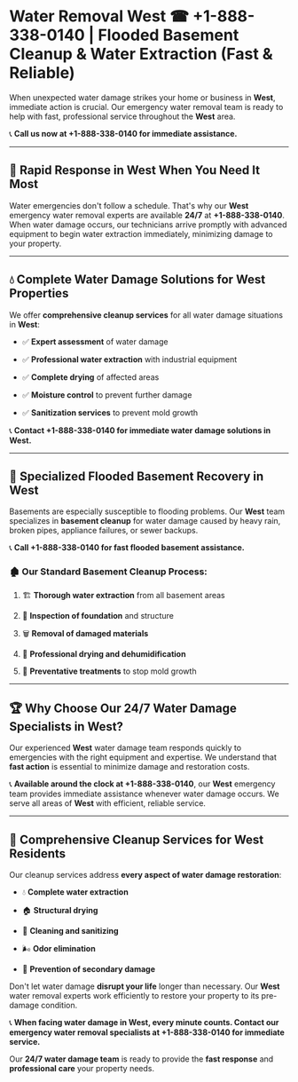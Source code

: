 # Water Removal West ☎ +1-888-338-0140 | Flooded Basement Cleanup & Water Extraction (Fast & Reliable)

When unexpected water damage strikes your home or business in **West**, immediate action is crucial. Our emergency water removal team is ready to help with fast, professional service throughout the **West** area. 

📞 **Call us now at +1-888-338-0140 for immediate assistance.**
---
## 🚀 Rapid Response in West When You Need It Most
Water emergencies don't follow a schedule. That's why our **West** emergency water removal experts are available **24/7** at **+1-888-338-0140**. When water damage occurs, our technicians arrive promptly with advanced equipment to begin water extraction immediately, minimizing damage to your property.
---
## 💧 Complete Water Damage Solutions for West Properties
We offer **comprehensive cleanup services** for all water damage situations in **West**:
- ✅ **Expert assessment** of water damage  
- ✅ **Professional water extraction** with industrial equipment  
- ✅ **Complete drying** of affected areas  
- ✅ **Moisture control** to prevent further damage  
- ✅ **Sanitization services** to prevent mold growth  
📞 **Contact +1-888-338-0140 for immediate water damage solutions in West.**
---
## 🌊 Specialized Flooded Basement Recovery in West
Basements are especially susceptible to flooding problems. Our **West** team specializes in **basement cleanup** for water damage caused by heavy rain, broken pipes, appliance failures, or sewer backups. 
📞 **Call +1-888-338-0140 for fast flooded basement assistance.**
### 🏚️ Our Standard Basement Cleanup Process:
1. 🏗️ **Thorough water extraction** from all basement areas  
2. 🔎 **Inspection of foundation** and structure  
3. 🗑️ **Removal of damaged materials**  
4. 💨 **Professional drying and dehumidification**  
5. 🚫 **Preventative treatments** to stop mold growth  
---
## 🏆 Why Choose Our 24/7 Water Damage Specialists in West?
Our experienced **West** water damage team responds quickly to emergencies with the right equipment and expertise. We understand that **fast action** is essential to minimize damage and restoration costs.
📞 **Available around the clock at +1-888-338-0140**, our **West** emergency team provides immediate assistance whenever water damage occurs. We serve all areas of **West** with efficient, reliable service.
---
## 🧹 Comprehensive Cleanup Services for West Residents
Our cleanup services address **every aspect of water damage restoration**:
- 💧 **Complete water extraction**  
- 🏠 **Structural drying**  
- 🧼 **Cleaning and sanitizing**  
- 🌬️ **Odor elimination**  
- 🚫 **Prevention of secondary damage**  
Don't let water damage **disrupt your life** longer than necessary. Our **West** water removal experts work efficiently to restore your property to its pre-damage condition.
📞 **When facing water damage in West, every minute counts. Contact our emergency water removal specialists at +1-888-338-0140 for immediate service.**
Our **24/7 water damage team** is ready to provide the **fast response** and **professional care** your property needs.
